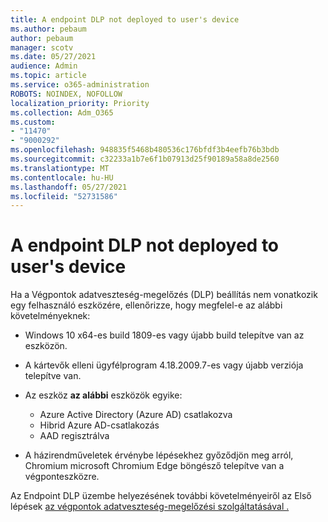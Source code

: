 ```yaml
---
title: A endpoint DLP not deployed to user's device
ms.author: pebaum
author: pebaum
manager: scotv
ms.date: 05/27/2021
audience: Admin
ms.topic: article
ms.service: o365-administration
ROBOTS: NOINDEX, NOFOLLOW
localization_priority: Priority
ms.collection: Adm_O365
ms.custom:
- "11470"
- "9000292"
ms.openlocfilehash: 948835f5468b480536c176bfdf3b4eefb76b3bdb
ms.sourcegitcommit: c32233a1b7e6f1b07913d25f90189a58a8de2560
ms.translationtype: MT
ms.contentlocale: hu-HU
ms.lasthandoff: 05/27/2021
ms.locfileid: "52731586"
---
```

# <a name="endpoint-dlp-not-deployed-to-users-device"></a>A endpoint DLP not deployed to user's device

Ha a Végpontok adatveszteség-megelőzés (DLP) beállítás nem vonatkozik egy felhasználó eszközére, ellenőrizze, hogy megfelel-e az alábbi követelményeknek:

- Windows 10 x64-es build 1809-es vagy újabb build telepítve van az eszközön.
- A kártevők elleni ügyfélprogram 4.18.2009.7-es vagy újabb verziója telepítve van.
- Az eszköz **az alábbi** eszközök egyike:
    
    - Azure Active Directory (Azure AD) csatlakozva
    - Hibrid Azure AD-csatlakozás
    - AAD regisztrálva

- A házirendműveletek érvénybe lépésekhez győződjön meg arról, Chromium microsoft Chromium Edge böngésző telepítve van a végponteszközre.

Az Endpoint DLP üzembe helyezésének további követelményeiről az Első lépések [az végpontok adatveszteség-megelőzési szolgáltatásával .](/microsoft-365/compliance/endpoint-dlp-getting-started#prepare-your-endpoints)